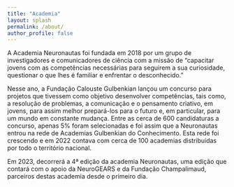 ```yaml
---
title: "Academia"
layout: splash
permalink: /about/
author_profile: false
---
```

A Academia Neuronautas foi fundada em 2018 por um grupo de investigadores e comunicadores de ciência com a missão de “capacitar jovens com as competências necessárias para seguirem a sua curiosidade, questionar o que lhes é familiar e enfrentar o desconhecido.”

Nesse ano, a Fundação Calouste Gulbenkian lançou um concurso para projetos que tivessem como objetivo desenvolver competências, tais como, a resolução de problemas, a comunicação e o pensamento criativo, em jovens, para assim melhor prepará-los para o futuro e, em particular, para um mundo em constante mudança. Entre as cerca de 600 candidaturas a concurso, apenas 5% foram selecionadas e foi assim que a Neuronautas entrou na rede de Academias Gulbenkian do Conhecimento. Esta rede foi crescendo e em 2022 contava com cerca de 100 academias distribuídas por todo o território nacional. 

Em 2023, decorrerá a 4ª edição da academia Neuronautas, uma edição que contará com o apoio da NeuroGEARS e da Fundação Champalimaud, parceiros destas academia desde o primeiro dia.
